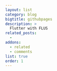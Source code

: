```yaml
---
layout: list
category: blog
bigtitle: githubpages
description: >
  Flutter with FLUS
related_posts:
  -
addons:
  - related
  - comments
list: true
order: 1
---
```


